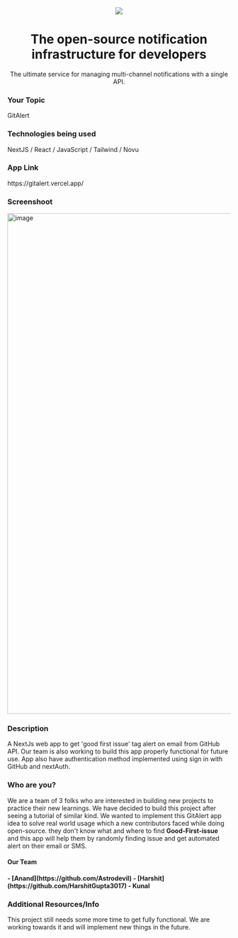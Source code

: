 <div align="center">
    <a href="https://connect.novu.co" target="_blank"><img src="https://user-images.githubusercontent.com/100117126/235352632-e3e22d9e-2c8b-43d3-a297-dd8fbd90fc56.png" /></a>
</div>

<h1 align="center">The open-source notification infrastructure for developers</h1>

<div align="center">
The ultimate service for managing multi-channel notifications with a single API.
</div>

<h3>Your Topic</h3>
<p>GitAlert</p>

<h3>Technologies being used</h3>
<p>NextJS / React / JavaScript / Tailwind / Novu</p>

<h3>App Link</h3>
<p>https://gitalert.vercel.app/</p>

<h3>Screenshoot</h3>
<img width="1128" alt="image" src="https://github.com/Astrodevil/GitAlert/assets/73425223/25ac194e-6315-4285-9d68-0d12106f8780">

<h3>Description</h3>
<p>A NextJs web app to get 'good first issue' tag alert on email from GitHub API. Our team is also working to build this app properly functional for future use. App also have authentication method implemented using sign in with GitHub and nextAuth.</p>


### Who are you?
We are a team of 3 folks who are interested in building new projects to practice their new learnings. We have decided to build this project after seeing a tutorial of similar kind. We wanted to implement this GitAlert app idea to solve real world usage which a new contributors faced while doing open-source. they don't know what and where to find **Good-First-issue** and this app will help them by randomly finding issue and get automated alert on their email or SMS.

<h4>Our Team<h4>
- [Anand](https://github.com/Astrodevil)
- [Harshit](https://github.com/HarshitGupta3017) 
- Kunal 

<h3>Additional Resources/Info</h3>
<p>This project still needs some more time to get fully functional. We are working towards it and will implement new things in the future.</p>
